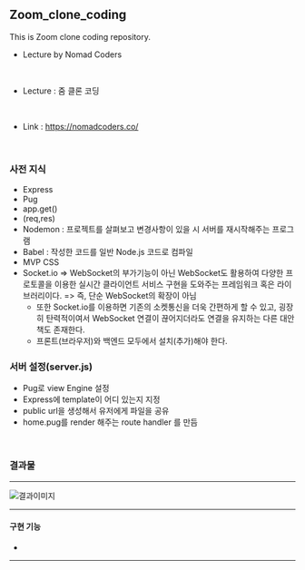 ## Zoom_clone_coding

This is Zoom clone coding repository.

- Lecture by Nomad Coders

<br />

- Lecture : 줌 클론 코딩

<br />

- Link : https://nomadcoders.co/

<br />

### 사전 지식

- Express
- Pug
- app.get()
- (req,res)
- Nodemon : 프로젝트를 살펴보고 변경사항이 있을 시 서버를 재시작해주는 프로그램
- Babel : 작성한 코드를 일반 Node.js 코드로 컴파일
- MVP CSS
- Socket.io => WebSocket의 부가기능이 아닌 WebSocket도 활용하여 다양한 프로토콜을 이용한 실시간 클라이언트 서비스 구현을 도와주는 프레임워크 혹은 라이브러리이다. => 즉, 단순 WebSocket의 확장이 아님
  - 또한 Socket.io를 이용하면 기존의 소켓통신을 더욱 간편하게 할 수 있고, 굉장히 탄력적이여서 WebSocket 연결이 끊어지더라도 연결을 유지하는 다른 대안책도 존재한다.
  - 프론트(브라우저)와 백엔드 모두에서 설치(추가)해야 한다.
    <br/>

### 서버 설정(server.js)

- Pug로 view Engine 설정
- Express에 template이 어디 있는지 지정
- public url을 생성해서 유저에게 파일을 공유
- home.pug를 render 해주는 route handler 를 만듬

<br/>

### 결과물

---

![결과이미지](/)

---

#### 구현 기능 

- 

---